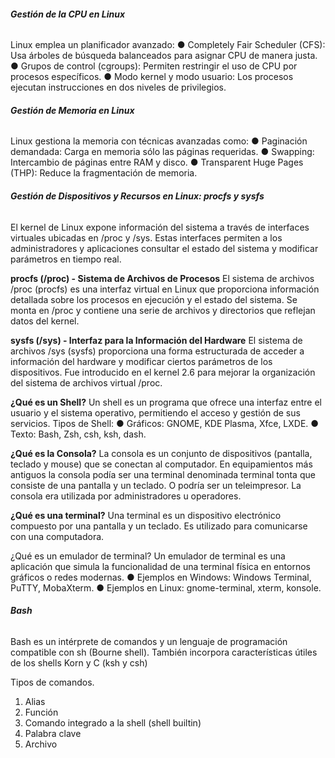 

###### **Gestión de la CPU en Linux** 
Linux emplea un planificador avanzado: 
● Completely Fair Scheduler (CFS): Usa árboles de búsqueda balanceados para asignar CPU de manera justa. 
● Grupos de control (cgroups): Permiten restringir el uso de CPU por procesos específicos. 
● Modo kernel y modo usuario: Los procesos ejecutan instrucciones en dos niveles de privilegios.

###### **Gestión de Memoria en Linux** 
Linux gestiona la memoria con técnicas avanzadas como: 
● Paginación demandada: Carga en memoria sólo las páginas requeridas. 
● Swapping: Intercambio de páginas entre RAM y disco. 
● Transparent Huge Pages (THP): Reduce la fragmentación de memoria.



###### **Gestión de Dispositivos y Recursos en Linux: procfs y sysfs** 
El kernel de Linux expone información del sistema a través de interfaces virtuales ubicadas en /proc y /sys. Estas interfaces permiten a los administradores y aplicaciones consultar el estado del sistema y modificar parámetros en tiempo real.


**procfs (/proc) - Sistema de Archivos de Procesos** 
El sistema de archivos /proc (procfs) es una interfaz virtual en Linux que proporciona información detallada sobre los procesos en ejecución y el estado del sistema. Se monta en /proc y contiene una serie de archivos y directorios que reflejan datos del kernel.


**sysfs (/sys) - Interfaz para la Información del Hardware** 
El sistema de archivos /sys (sysfs) proporciona una forma estructurada de acceder a información del hardware y modificar ciertos parámetros de los dispositivos. Fue introducido en el kernel 2.6 para mejorar la organización del sistema de archivos virtual /proc.

**¿Qué es un Shell?** 
Un shell es un programa que ofrece una interfaz entre el usuario y el sistema operativo, permitiendo el acceso y gestión de sus servicios. 
Tipos de Shell: 
● Gráficos: GNOME, KDE Plasma, Xfce, LXDE. 
● Texto: Bash, Zsh, csh, ksh, dash.

**¿Qué es la Consola?** 
La consola es un conjunto de dispositivos (pantalla, teclado y mouse) que se conectan al computador. En equipamientos más antiguos la consola podía ser una terminal denominada terminal tonta que consiste de una pantalla y un teclado. O podría ser un teleimpresor. La consola era utilizada por administradores u operadores.


**¿Qué es una terminal?** 
Una terminal es un dispositivo electrónico compuesto por una pantalla y un teclado. Es utilizado para comunicarse con una computadora.

¿Qué es un emulador de terminal? 
Un emulador de terminal es una aplicación que simula la funcionalidad de una terminal física en entornos gráficos o redes modernas. 
● Ejemplos en Windows: Windows Terminal, PuTTY, MobaXterm. 
● Ejemplos en Linux: gnome-terminal, xterm, konsole.

###### **Bash**
Bash es un intérprete de comandos y un lenguaje de programación compatible con sh (Bourne shell). También incorpora características útiles de los shells Korn y C (ksh y csh)

Tipos de comandos. 
1. Alias 
2. Función 
3. Comando integrado a la shell (shell builtin) 
4. Palabra clave 
5. Archivo

